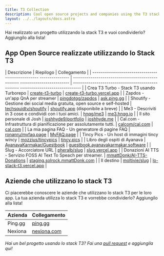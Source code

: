 ```yaml
---
title: T3 Collection
description: Cool open source projects and companies using the T3 stack
layout: ../../layouts/docs.astro
---
```


Hai realizzato un progetto utilizzando la stack T3 e vuoi condividerlo? Aggiungilo alla lista!

## App Open Source realizzate utilizzando lo Stack T3

| Descrizione | Riepilogo | Collegamento |
| -------------------------------------------------- --------------- | -------------------------------------------------- ------------------------- | -------------------------------------------------- ------------------------------- |
| Crea T3 Turbo - Stack T3 usando Turborepo | [create-t3-turbo](https://github.com/t3-oss/create-t3-turbo) | [create-t3-turbo.vercel.app](https://create-t3-turbo.vercel.app/) |
| Zapdos - un'app QnA per streamer | [pingdotgg/zapdos](https://github.com/pingdotgg/zapdos) | [ask.ping.gg](https://ask.ping.gg) |
| Shoutify - Gestione dei social media gratuita, open source e self-hosted | [techsquidtv/shoutify](https://github.com/TechSquidTV/Shoutify) | [shoutify.app](https://github.com/TechSquidTV/Shoutify) (disponibile a breve) |
| Me3 - Descriviti in 3 cose e condividi con i tuoi amici. | [hnqg/me3](https://github.com/hnqg/me3) | [me3.hnqg.io](https://me3.hnqg.io) |
| Il sito personale di Josh | [joshhyde9/portfolio](https://github.com/JoshHyde9/portfolio) | [joshhyde.me](https://joshhyde.me) |
| Cal.com - Infrastruttura di pianificazione per assolutamente tutti. | [calcom/cal.com](https://github.com/calcom/cal.com) | [cal.com](https://cal.com) |
| La mia pagina FAQ - Un generatore di pagine FAQ | [ronanru/myfaq.page](https://github.com/ronanru/myfaq.page) | [MyFAQ.page](https://myfaq.page) |
| Tincy Pics - Un host di immagini tincy wincy | [mozzius/tincypics](https://github.com/mozzius/tincypics) | [tincy.pics](https://tincy.pics) |
| Libro degli ospiti di Ayanava | [AyanavaKarmakar/Guestbook](https://github.com/AyanavaKarmakar/Guestbook) | [guestbook.ayanavakarmakar.software](https://guestbook.ayanavakarmakar.software/) |
| Slug - Accorciatore URL | [pheralb/slug](https://github.com/pheralb/slug) | [slug.vercel.app](https://slug.vercel.app) |
| Donazioni AI TTS - Servizio FOSS AI Text To Speach per streamer. | [mmattDonk/AI-TTS-Donations](https://github.com/mmattDonk/AI-TTS-Donations) | [staging.solrock.mmattDonk.com](https://staging.solrock.mmattDonk.com) |
| Il destino | [moltivie/slug](https://github.com/Moltivie/the-t3-stack) | [lo-stack-t3.vercel.app](https://lo-stack-t3.vercel.app) |

## Aziende che utilizzano lo stack T3

Ci piacerebbe conoscere le aziende che utilizzano lo stack T3 per le loro app. La tua azienda utilizza lo stack T3 e vorrebbe condividerlo? Aggiungilo alla lista!

| Azienda | Collegamento |
| ------- | ---------------------------------- |
| Ping.gg | [ping.gg](https://ping.gg) |
| Nexiona | [nexiona.com](https://nexiona.com) |

_Hai un bel progetto usando lo stack T3? Fai una [pull request](https://github.com/t3-oss/create-t3-app/tree/next/www/src/pages/en/t3-collection.md) e aggiungila qui!_